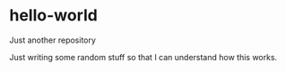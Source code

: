 # hello-world
Just another repository


Just writing some random stuff so that I can understand how this works.
